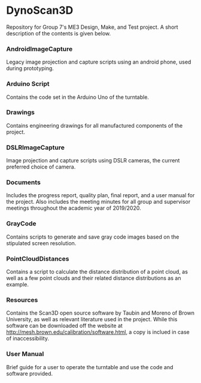 # DynoScan3D
Repository for Group 7's ME3 Design, Make, and Test project. A short description of the contents is given below.

### AndroidImageCapture
Legacy image projection and capture scripts using an android phone, used during prototyping.

### Arduino Script
Contains the code set in the Arduino Uno of the turntable.

### Drawings
Contains engineering drawings for all manufactured components of the project.

### DSLRImageCapture
Image projection and capture scripts using DSLR cameras, the current preferred choice of camera.

### Documents
Includes the progress report, quality plan, final report, and a user manual for the project. Also includes the meeting minutes for all group and supervisor meetings throughout the academic year of 2019/2020.

### GrayCode
Contains scripts to generate and save gray code images based on the stipulated screen resolution.

### PointCloudDistances
Contains a script to calculate the distance distribution of a point cloud, as well as a few point clouds and their related distance distributions as an example.

### Resources
Contains the Scan3D open source software by Taubin and Moreno of Brown University, as well as relevant literature used in the project. While this software can be downloaded off the website at http://mesh.brown.edu/calibration/software.html, a copy is inclued in case of inaccessibility.

### User Manual
Brief guide for a user to operate the turntable and use the code and software provided.
